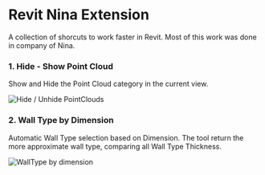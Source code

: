 # Revit Nina Extension
A collection of shorcuts to work faster in Revit.
Most of this work was done in company of Nina. 

### 1. Hide - Show Point Cloud
Show and Hide the Point Cloud category in the current view.

![Hide / Unhide PointClouds](https://github.com/franpossetto/revit-nina-extension/blob/master/Nina/Demo/Hide-Unhide.gif)


### 2. Wall Type by Dimension
Automatic Wall Type selection based on Dimension. The tool return the more approximate wall type, comparing all Wall Type Thickness.

![WallType by dimension](https://github.com/franpossetto/revit-nina-extension/blob/master/Nina/Demo/WallByDimension.gif)
